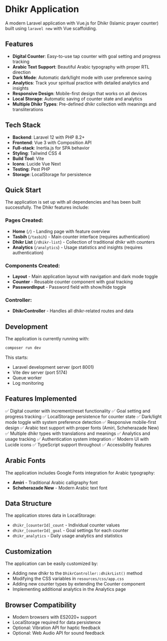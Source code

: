 # Dhikr Application

A modern Laravel application with Vue.js for Dhikr (Islamic prayer counter) built using `laravel new` with Vue scaffolding.

## Features

- **Digital Counter**: Easy-to-use tap counter with goal setting and progress tracking
- **Arabic Text Support**: Beautiful Arabic typography with proper RTL direction
- **Dark Mode**: Automatic dark/light mode with user preference saving
- **Analytics**: Track your spiritual practice with detailed analytics and insights
- **Responsive Design**: Mobile-first design that works on all devices
- **Local Storage**: Automatic saving of counter state and analytics
- **Multiple Dhikr Types**: Pre-defined dhikr collection with meanings and transliterations

## Tech Stack

- **Backend**: Laravel 12 with PHP 8.2+
- **Frontend**: Vue 3 with Composition API
- **Full-stack**: Inertia.js for SPA behavior
- **Styling**: Tailwind CSS 4
- **Build Tool**: Vite
- **Icons**: Lucide Vue Next
- **Testing**: Pest PHP
- **Storage**: LocalStorage for persistence

## Quick Start

The application is set up with all dependencies and has been built successfully. The Dhikr features include:

### Pages Created:
- **Home** (`/`) - Landing page with feature overview
- **Tasbih** (`/tasbih`) - Main counter interface (requires authentication)
- **Dhikr List** (`/dhikr-list`) - Collection of traditional dhikr with counters
- **Analytics** (`/analytics`) - Usage statistics and insights (requires authentication)

### Components Created:
- **Layout** - Main application layout with navigation and dark mode toggle
- **Counter** - Reusable counter component with goal tracking
- **PasswordInput** - Password field with show/hide toggle

### Controller:
- **DhikrController** - Handles all dhikr-related routes and data

## Development

The application is currently running with:
```bash
composer run dev
```

This starts:
- Laravel development server (port 8001)
- Vite dev server (port 5174)
- Queue worker
- Log monitoring

## Features Implemented

✅ Digital counter with increment/reset functionality
✅ Goal setting and progress tracking
✅ LocalStorage persistence for counter state
✅ Dark/light mode toggle with system preference detection
✅ Responsive mobile-first design
✅ Arabic text support with proper fonts (Amiri, Scheherazade New)
✅ Multiple dhikr types with translations and meanings
✅ Analytics and usage tracking
✅ Authentication system integration
✅ Modern UI with Lucide icons
✅ TypeScript support throughout
✅ Accessibility features

## Arabic Fonts

The application includes Google Fonts integration for Arabic typography:
- **Amiri** - Traditional Arabic calligraphy font
- **Scheherazade New** - Modern Arabic text font

## Data Structure

The application stores data in LocalStorage:
- `dhikr_[counterId]_count` - Individual counter values
- `dhikr_[counterId]_goal` - Goal settings for each counter
- `dhikr_analytics` - Daily usage analytics and statistics

## Customization

The application can be easily customized by:
- Adding new dhikr to the `DhikrController::dhikrList()` method
- Modifying the CSS variables in `resources/css/app.css`
- Adding new counter types by extending the Counter component
- Implementing additional analytics in the Analytics page

## Browser Compatibility

- Modern browsers with ES2020+ support
- LocalStorage required for data persistence
- Optional: Vibration API for haptic feedback
- Optional: Web Audio API for sound feedback
